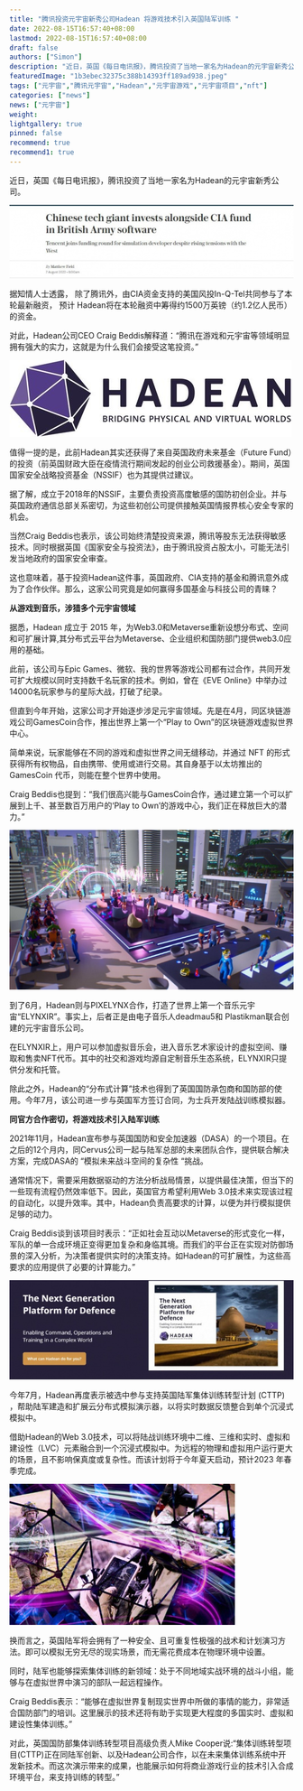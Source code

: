 ```yaml
---
title: "腾讯投资元宇宙新秀公司Hadean 将游戏技术引入英国陆军训练 "
date: 2022-08-15T16:57:40+08:00
lastmod: 2022-08-15T16:57:40+08:00
draft: false
authors: ["Simon"]
description: "近日，英国《每日电讯报》，腾讯投资了当地一家名为Hadean的元宇宙新秀公司。据知情人士透露， 除了腾讯外，由CIA资金支持的美国风投In-Q-Tel共同参与了本轮最新融资，预计Hadean将在本轮融资中筹得约1500万英镑（约1.2亿人民币）的资金。"
featuredImage: "1b3ebec32375c388b14393ff189ad938.jpeg"
tags: ["元宇宙","腾讯元宇宙","Hadean","元宇宙游戏","元宇宙项目","nft"]
categories: ["news"]
news: ["元宇宙"]
weight: 
lightgallery: true
pinned: false
recommend: true
recommend1: true
---
```


近日，英国《每日电讯报》，腾讯投资了当地一家名为Hadean的元宇宙新秀公司。

![配图](202208101326161240.jpg)

据知情人士透露， 除了腾讯外，由CIA资金支持的美国风投In-Q-Tel共同参与了本轮最新融资， 预计 Hadean将在本轮融资中筹得约1500万英镑（约1.2亿人民币）的资金。

对此，Hadean公司CEO Craig Beddis解释道：“腾讯在游戏和元宇宙等领域明显拥有强大的实力，这就是为什么我们会接受这笔投资。”

![配图](202208101326161060.jpg)

值得一提的是，此前Hadean其实还获得了来自英国政府未来基金（Future Fund）的投资（前英国财政大臣在疫情流行期间发起的创业公司救援基金）。期间，英国国家安全战略投资基金（NSSIF）也为其提供过建议。

据了解，成立于2018年的NSSIF，主要负责投资高度敏感的国防初创企业。并与英国政府通信总部关系密切，为这些初创公司提供接触英国情报界核心安全专家的机会。

当然Craig Beddis也表示，该公司始终清楚投资来源，腾讯等股东无法获得敏感技术。同时根据英国《国家安全与投资法》，由于腾讯投资占股太小，可能无法引发当地政府的国家安全审查。

这也意味着，基于投资Hadean这件事，英国政府、CIA支持的基金和腾讯意外成为了合作伙伴。那么，这家公司究竟是如何赢得多国基金与科技公司的青睐？

**从游戏到音乐，涉猎多个元宇宙领域**

据悉，Hadean 成立于 2015 年，为Web3.0和Metaverse重新设想分布式、空间和可扩展计算,其分布式云平台为Metaverse、企业组织和国防部门提供web3.0应用的基础。

此前，该公司与Epic Games、微软、我的世界等游戏公司都有过合作，共同开发可扩大规模以同时支持数千名玩家的技术。例如，曾在《EVE Online》中举办过14000名玩家参与的星际大战，打破了纪录。

但直到今年开始，这家公司才开始逐步涉足元宇宙领域。先是在4月，同区块链游戏公司GamesCoin合作，推出世界上第一个“Play to Own”的区块链游戏虚拟世界中心。

简单来说，玩家能够在不同的游戏和虚拟世界之间无缝移动，并通过 NFT 的形式获得所有权物品，自由携带、使用或进行交易。其自身基于以太坊推出的GamesCoin 代币，则能在整个世界中使用。

Craig Beddis也提到：“我们很高兴能与GamesCoin合作，通过建立第一个可以扩展到上千、甚至数百万用户的‘Play to Own’的游戏中心，我们正在释放巨大的潜力。”

![配图](202208101326163138.jpg)

到了6月，Hadean则与PIXELYNX合作，打造了世界上第一个音乐元宇宙“ELYNXIR”。事实上，后者正是由电子音乐人deadmau5和 Plastikman联合创建的元宇宙音乐公司。

在ELYNXIR上，用户可以参加虚拟音乐会，进入音乐艺术家设计的虚拟空间、赚取和售卖NFT代币。其中的社交和游戏均源自定制音乐生态系统，ELYNXIR只提供分发和托管。

除此之外，Hadean的“分布式计算”技术也得到了英国国防承包商和国防部的使用。今年7月，该公司进一步与英国军方签订合同，为士兵开发陆战训练模拟器。

**同官方合作密切，将游戏技术引入陆军训练**

2021年11月，Hadean宣布参与英国国防和安全加速器（DASA）的一个项目。在之后的12个月内，同Cervus公司一起与陆军总部的未来团队合作，提供联合解决方案，完成DASA的 “模拟未来战斗空间的复杂性 “挑战。

通常情况下，需要采用数据驱动的方法分析战局情景，以提供最佳决策，但当下的一些现有流程仍然效率低下。因此，英国官方希望利用Web 3.0技术来实现该过程的自动化，以提升效率。其中，Hadean负责高要求的计算，以便为并行模拟提供足够的动力。

Craig Beddis谈到该项目时表示：“正如社会互动以Metaverse的形式变化一样，军队的单一合成环境正变得更加复杂和身临其境。而我们的平台正在实现对防御场景的深入分析，为决策者提供实时的决策支持。如Hadean的可扩展性，为这些高要求的应用提供了必要的计算能力。”

![配图](202208101326176418.jpg)

今年7月，Hadean再度表示被选中参与支持英国陆军集体训练转型计划 (CTTP) ，帮助陆军建造和扩展云分布式模拟演示器，以将实时数据反馈整合到单个沉浸式模拟中。

借助Hadean的Web 3.0技术，可以将陆战训练环境中二维、三维和实时、虚拟和建设性（LVC）元素融合到一个沉浸式模拟中。为远程的物理和虚拟用户运行更大的场景，且不影响保真度或复杂性。而该计划将于今年夏天启动，预计2023 年春季完成。

![配图](202208101326179313.jpg)

换而言之，英国陆军将会拥有了一种安全、且可重复性极强的战术和计划演习方法。即可以模拟无穷无尽的现实场景，而无需花费成本在物理环境中设置。

同时，陆军也能够探索集体训练的新领域：处于不同地域实战环境的战斗小组，能够与在虚拟世界中演习的部队一起远程操作。

Craig Beddis表示：“能够在虚拟世界复制现实世界中所做的事情的能力，非常适合国防部门的培训。这里展示的技术还将有助于实现更大程度的多国实时、虚拟和建设性集体训练。”

对此，英国国防部集体训练转型项目高级负责人Mike Cooper说:“集体训练转型项目(CTTP)正在同陆军创新、以及Hadean公司合作，以在未来集体训练系统中开发新技术。而这次演示带来的成果，也能展示如何将商业游戏行业的技术引入合成环境平台，来支持训练的转型。”
